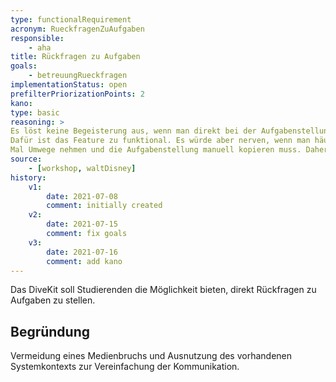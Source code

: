 ```yaml
---
type: functionalRequirement
acronym: RueckfragenZuAufgaben
responsible:    
    - aha
title: Rückfragen zu Aufgaben
goals: 
    - betreuungRueckfragen
implementationStatus: open
prefilterPriorizationPoints: 2
kano:
type: basic
reasoning: >
Es löst keine Begeisterung aus, wenn man direkt bei der Aufgabenstellung eine Rückfrage-Funktion zur Verfügung hat.
Dafür ist das Feature zu funktional. Es würde aber nerven, wenn man häufiger mal Rückfragen stellen muss und dazu jedes
Mal Umwege nehmen und die Aufgabenstellung manuell kopieren muss. Daher ist dieses Feature ein Basis-Feature.
source:
    - [workshop, waltDisney]
history:
    v1:
        date: 2021-07-08
        comment: initially created
    v2:
        date: 2021-07-15
        comment: fix goals
    v3:
        date: 2021-07-16
        comment: add kano
---
```


Das DiveKit soll Studierenden die Möglichkeit bieten, direkt Rückfragen zu Aufgaben zu stellen.

## Begründung

Vermeidung eines Medienbruchs und Ausnutzung des vorhandenen Systemkontexts zur Vereinfachung der Kommunikation.

